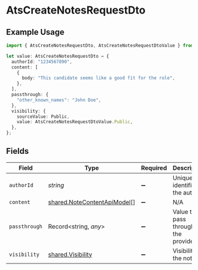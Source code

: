 # AtsCreateNotesRequestDto

## Example Usage

```typescript
import { AtsCreateNotesRequestDto, AtsCreateNotesRequestDtoValue } from "@stackone/stackone-client-ts/sdk/models/shared";

let value: AtsCreateNotesRequestDto = {
  authorId: "1234567890",
  content: [
    {
      body: "This candidate seems like a good fit for the role",
    },
  ],
  passthrough: {
    "other_known_names": "John Doe",
  },
  visibility: {
    sourceValue: Public,
    value: AtsCreateNotesRequestDtoValue.Public,
  },
};
```

## Fields

| Field                                                                             | Type                                                                              | Required                                                                          | Description                                                                       | Example                                                                           |
| --------------------------------------------------------------------------------- | --------------------------------------------------------------------------------- | --------------------------------------------------------------------------------- | --------------------------------------------------------------------------------- | --------------------------------------------------------------------------------- |
| `authorId`                                                                        | *string*                                                                          | :heavy_minus_sign:                                                                | Unique identifier of the author                                                   | 1234567890                                                                        |
| `content`                                                                         | [shared.NoteContentApiModel](../../../sdk/models/shared/notecontentapimodel.md)[] | :heavy_minus_sign:                                                                | N/A                                                                               |                                                                                   |
| `passthrough`                                                                     | Record<string, *any*>                                                             | :heavy_minus_sign:                                                                | Value to pass through to the provider                                             | {<br/>"other_known_names": "John Doe"<br/>}                                       |
| `visibility`                                                                      | [shared.Visibility](../../../sdk/models/shared/visibility.md)                     | :heavy_minus_sign:                                                                | Visibility of the note                                                            | public                                                                            |